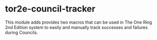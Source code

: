 # tor2e-council-tracker
This module adds provides two macros that can be used in The One Ring 2nd Edition system to easily and manually track successes and failures during Councils.
